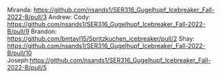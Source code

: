 Miranda: https://github.com/nsands1/SER316_Gugelhupf_Icebreaker_Fall-2022-B/pull/3 
Andrew: 
Cody: https://github.com/nsands1/SER316_Gugelhupf_Icebreaker_Fall-2022-B/pull/9
Brandon: https://github.com/bmtayl15/Spritzkuchen_icebreaker/pull/2
Shay: https://github.com/nsands1/SER316_Gugelhupf_Icebreaker_Fall-2022-B/pull/10
Joseph:https://github.com/nsands1/SER316_Gugelhupf_Icebreaker_Fall-2022-B/pull/5
